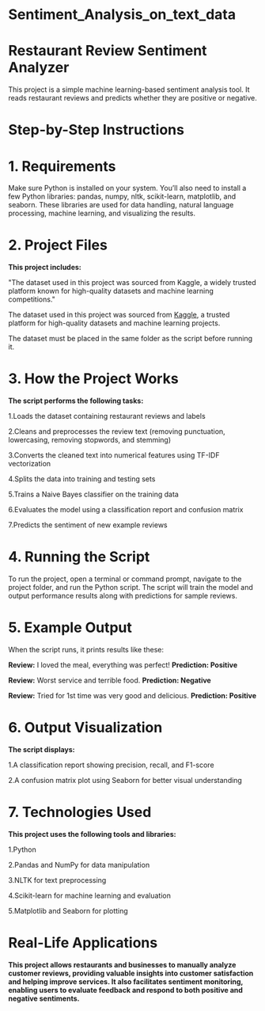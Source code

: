 # Sentiment_Analysis_on_text_data

# Restaurant Review Sentiment Analyzer
This project is a simple machine learning-based sentiment analysis tool. It reads restaurant reviews and predicts whether they are positive or negative.

# Step-by-Step Instructions

# 1. Requirements

Make sure Python is installed on your system. You’ll also need to install a few Python libraries: pandas, numpy, nltk, scikit-learn, matplotlib, and seaborn.
These libraries are used for data handling, natural language processing, machine learning, and visualizing the results.

# 2. Project Files
**This project includes:**

"The dataset used in this project was sourced from Kaggle, a widely trusted platform known for high-quality datasets and machine learning competitions."

The dataset used in this project was sourced from [Kaggle](https://www.kaggle.com/datasets/ehabashraf/restaurant-reviewstsv/data), a trusted platform for high-quality datasets and machine learning projects.

The dataset must be placed in the same folder as the script before running it.

# 3. How the Project Works
  **The script performs the following tasks:**

  1.Loads the dataset containing restaurant reviews and labels

  2.Cleans and preprocesses the review text (removing punctuation, lowercasing, removing stopwords, and stemming)

  3.Converts the cleaned text into numerical features using TF-IDF vectorization

  4.Splits the data into training and testing sets

  5.Trains a Naive Bayes classifier on the training data

  6.Evaluates the model using a classification report and confusion matrix

  7.Predicts the sentiment of new example reviews

# 4. Running the Script

To run the project, open a terminal or command prompt, navigate to the project folder, and run the Python script. The script will train the model and output performance results along with predictions for sample reviews.

# 5. Example Output

When the script runs, it prints results like these:

**Review:** I loved the meal, everything was perfect!
**Prediction: Positive**

**Review:** Worst service and terrible food.
**Prediction: Negative**

**Review:** Tried for 1st time was very good and delicious.
**Prediction: Positive**

# 6. Output Visualization
**The script displays:**

  1.A classification report showing precision, recall, and F1-score

  2.A confusion matrix plot using Seaborn for better visual understanding

# 7. Technologies Used
**This project uses the following tools and libraries:**

  1.Python

  2.Pandas and NumPy for data manipulation

  3.NLTK for text preprocessing

  4.Scikit-learn for machine learning and evaluation

  5.Matplotlib and Seaborn for plotting

# Real-Life Applications
**This project allows restaurants and businesses to manually analyze customer reviews, providing valuable insights into customer satisfaction and helping improve services. It also facilitates sentiment monitoring, enabling users to evaluate feedback and respond to both positive and negative sentiments.**
